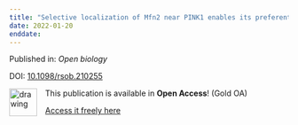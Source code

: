 ```yaml
---
title: "Selective localization of Mfn2 near PINK1 enables its preferential ubiquitination by Parkin on mitochondria."
date: 2022-01-20
enddate:
---
```


Published in: *Open biology*

DOI: [10.1098/rsob.210255](https://doi.org/10.1098/rsob.210255)

<img src="https://upload.wikimedia.org/wikipedia/commons/thumb/7/77/Open_Access_logo_PLoS_transparent.svg/800px-Open_Access_logo_PLoS_transparent.svg.png" alt="drawing" width="50" align="left"/> &nbsp;&nbsp;&nbsp;This publication is available in **Open Access**! (Gold OA)

&nbsp;&nbsp;&nbsp;[Access it freely here](https://royalsocietypublishing.org/doi/pdf/10.1098/rsob.210255
)

